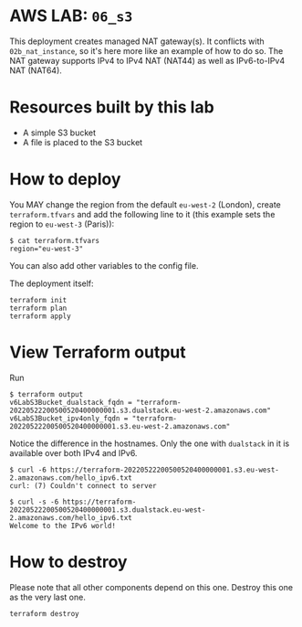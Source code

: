 # AWS LAB: `06_s3`

This deployment creates managed NAT gateway(s). It conflicts with `02b_nat_instance`, so it's here more like an example of how to do so.
The NAT gateway supports IPv4 to IPv4 NAT (NAT44) as well as IPv6-to-IPv4 NAT (NAT64).

# Resources built by this lab

- A simple S3 bucket
- A file is placed to the S3 bucket

# How to deploy

You MAY change the region from the default `eu-west-2` (London), create `terraform.tfvars` and add the following line to it (this example sets the region to `eu-west-3` (Paris)):

```
$ cat terraform.tfvars
region="eu-west-3"
```

You can also add other variables to the config file.

The deployment itself:

```
terraform init
terraform plan
terraform apply
```

# View Terraform output

Run

```
$ terraform output
v6LabS3Bucket_dualstack_fqdn = "terraform-20220522200500520400000001.s3.dualstack.eu-west-2.amazonaws.com"
v6LabS3Bucket_ipv4only_fqdn = "terraform-20220522200500520400000001.s3.eu-west-2.amazonaws.com"
```

Notice the difference in the hostnames. Only the one with `dualstack` in it is available over both IPv4 and IPv6.

```
$ curl -6 https://terraform-20220522200500520400000001.s3.eu-west-2.amazonaws.com/hello_ipv6.txt
curl: (7) Couldn't connect to server
```

```
$ curl -s -6 https://terraform-20220522200500520400000001.s3.dualstack.eu-west-2.amazonaws.com/hello_ipv6.txt
Welcome to the IPv6 world!
```

# How to destroy

Please note that all other components depend on this one. Destroy this one as the very last one.

```
terraform destroy
```

